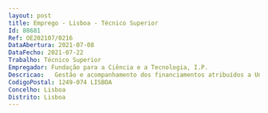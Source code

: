 ```yaml
--- 
layout: post
title: Emprego - Lisboa - Técnico Superior
Id: 88681
Ref: OE202107/0216
DataAbertura: 2021-07-08
DataFecho: 2021-07-22
Trabalho: Técnico Superior
Empregador: Fundação para a Ciência e a Tecnologia, I.P.
Descricao:   Gestão e acompanhamento dos financiamentos atribuídos a Unidades de I&D, Laboratórios associados, Infraestruturas de investigação científica e no âmbito do Programa de Emprego Científico   Gestão e acompanhamento dos financiamentos atribuídos a Unidades de I&D, Infraestruturas de investigação científica e no âmbito do Programa de Emprego Científico    Análise da elegibilidade de despesas realizadas no âmbito dos financiamentos atribuídos, de acordo com as verificações de gestão e legislação aplicáveis   Apoio à organização das ações necessárias aos trabalhos de avaliação das candidaturas de Unidades de I&D, Laboratórios Colaborativos, Infraestruturas de Investigação e do Programa de Emprego Científico.
CodigoPostal: 1249-074 LISBOA
Concelho: Lisboa
Distrito: Lisboa
--- 
```

